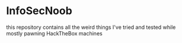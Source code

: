 # InfoSecNoob
this repository contains all the weird things I've tried and tested while mostly pawning HackTheBox machines
